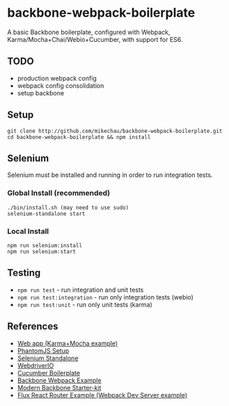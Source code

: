 # backbone-webpack-boilerplate

A basic Backbone boilerplate, configured with Webpack, Karma/Mocha+Chai/Webio+Cucumber, with support for ES6.

## TODO

- production webpack config
- webpack config consolidation
- setup backbone

## Setup

```
git clone http://github.com/mikechau/backbone-webpack-boilerplate.git
cd backbone-webpack-boilerplate && npm install
```

## Selenium

Selenium must be installed and running in order to run integration tests.

### Global Install (recommended)

```
./bin/install.sh (may need to use sudo)
selenium-standalone start
```

### Local Install

```
npm run selenium:install
npm run selenium:start
```

## Testing

- `npm run test` - run integration and unit tests
- `npm run test:integration` - run only integration tests (webio)
- `npm run test:unit` - run only unit tests (karma)

## References

- [Web app (Karma+Mocha example)](https://github.com/cesarandreu/web-app)
- [PhantomJS Setup](https://github.com/angular/protractor/blob/master/docs/browser-setup.md#setting-up-phantomjs)
- [Selenium Standalone](https://github.com/vvo/selenium-standalone)
- [WebdriverIO](https://github.com/webdriverio/webdriverio)
- [Cucumber Boilerplate](https://github.com/webdriverio/cucumber-boilerplate)
- [Backbone Webpack Example](https://github.com/jerrysu/backbone-webpack-example)
- [Modern Backbone Starter-kit](https://github.com/sabarasaba/modern-backbone-starterkit)
- [Flux React Router Example (Webpack Dev Server example)](https://github.com/gaearon/flux-react-router-example)
